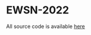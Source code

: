 # EWSN-2022

All source code is available [here](https://anonymous.4open.science/r/EWSN-pepper-D6AD/README.md)
